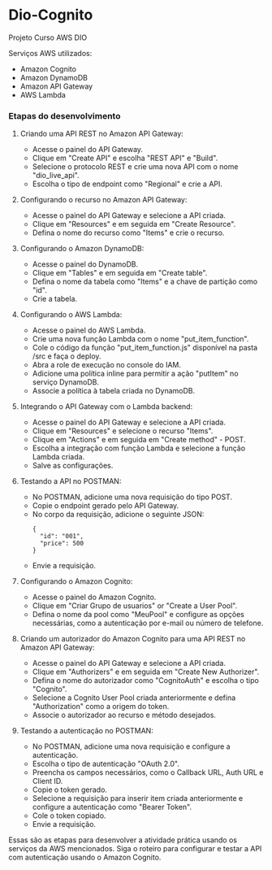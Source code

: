 # Dio-Cognito
Projeto Curso AWS DIO

Serviços AWS utilizados:
- Amazon Cognito
- Amazon DynamoDB
- Amazon API Gateway
- AWS Lambda

### Etapas do desenvolvimento

1. Criando uma API REST no Amazon API Gateway:
   - Acesse o painel do API Gateway.
   - Clique em "Create API" e escolha "REST API" e "Build".
   - Selecione o protocolo REST e crie uma nova API com o nome "dio_live_api".
   - Escolha o tipo de endpoint como "Regional" e crie a API.

2. Configurando o recurso no Amazon API Gateway:
   - Acesse o painel do API Gateway e selecione a API criada.
   - Clique em "Resources" e em seguida em "Create Resource".
   - Defina o nome do recurso como "Items" e crie o recurso.

3. Configurando o Amazon DynamoDB:
   - Acesse o painel do DynamoDB.
   - Clique em "Tables" e em seguida em "Create table".
   - Defina o nome da tabela como "Items" e a chave de partição como "id".
   - Crie a tabela.

4. Configurando o AWS Lambda:
   - Acesse o painel do AWS Lambda.
   - Crie uma nova função Lambda com o nome "put_item_function".
   - Cole o código da função "put_item_function.js" disponível na pasta /src e faça o deploy.
   - Abra a role de execução no console do IAM.
   - Adicione uma política inline para permitir a ação "putItem" no serviço DynamoDB.
   - Associe a política à tabela criada no DynamoDB.

5. Integrando o API Gateway com o Lambda backend:
   - Acesse o painel do API Gateway e selecione a API criada.
   - Clique em "Resources" e selecione o recurso "Items".
   - Clique em "Actions" e em seguida em "Create method" - POST.
   - Escolha a integração com função Lambda e selecione a função Lambda criada.
   - Salve as configurações.

6. Testando a API no POSTMAN:
   - No POSTMAN, adicione uma nova requisição do tipo POST.
   - Copie o endpoint gerado pelo API Gateway.
   - No corpo da requisição, adicione o seguinte JSON:
     ```
     {
       "id": "001",
       "price": 500
     }
     ```
   - Envie a requisição.

7. Configurando o Amazon Cognito:
   - Acesse o painel do Amazon Cognito.
   - Clique em "Criar Grupo de usuarios" or "Create a User Pool".
   - Defina o nome da pool como "MeuPool" e configure as opções necessárias, como a autenticação por e-mail ou número de telefone.

8. Criando um autorizador do Amazon Cognito para uma API REST no Amazon API Gateway:
   - Acesse o painel do API Gateway e selecione a API criada.
   - Clique em "Authorizers" e em seguida em "Create New Authorizer".
   - Defina o nome do autorizador como "CognitoAuth" e escolha o tipo "Cognito".
   - Selecione a Cognito User Pool criada anteriormente e defina "Authorization" como a origem do token.
   - Associe o autorizador ao recurso e método desejados.

9. Testando a autenticação no POSTMAN:
   - No POSTMAN, adicione uma nova requisição e configure a autenticação.
   - Escolha o tipo de autenticação "OAuth 2.0".
   - Preencha os campos necessários, como o Callback URL, Auth URL e Client ID.
   - Copie o token gerado.
   - Selecione a requisição para inserir item criada anteriormente e configure a autenticação como "Bearer Token".
   - Cole o token copiado.
   - Envie a requisição.

Essas são as etapas para desenvolver a atividade prática usando os serviços da AWS mencionados. Siga o roteiro para configurar e testar a API com autenticação usando o Amazon Cognito.
